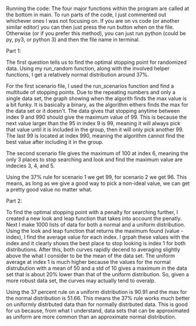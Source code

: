 Running the code:
The four major functions within the program are called at the bottom in main. To run parts of the code, I just commented out whichever ones I was not focusing on. If you are on vs code (or another similar editor) you can then just press the run button when on the file. Otherwise (or if you prefer this method), you can just run python (could be py, py3, or python 3) and then the file name in terminal.

Part 1:

The first question tells us to find the optimal stopping point for randomized data. Using my run_random function, along with the involved helper functions, I get a relatively normal distribution around 37%. 

For the first scenario file, I used the run_scenarios function and find a multitude of stopping points. Due to the repeating numbers and only a single data set, the graph showing when the algorith finds the max value is a bit funky. It is basically a binary, as the algorithm eithers finds the max for the data set or it doesn't. The data gives that stopping anytime between index 9 and 990 should give the maximum value of 99. This is because the next value larger than the 95 in index 9 is 99, meaning it will always pick that value until it is included in the group, then it will only pick another 99. The last 99 is located at index 990, meaning the algorithm cannot find the best value after including it in the group. 

The second scenario file gives the maximum of 100 at index 6, meaning the only 3 places to stop searching and look and find the maximum value are indecies 3, 4, and 5. 

Using the 37% rule for scenario 1 we get 99, for scenario 2 we get 96. This means, as long as we give a good way to pick a non-ideal value, we can get a pretty good value no matter what. 

Part 2:

To find the optimal stopping point with a penalty for searching further, I created a new look and leap function that takes into account the penatly. Next I make 1000 lists of data for both a normal and a uniform distribution. Using the look and leap function that returns the maximum found (value - index), I find the average value for each index. I grpah these values with the index and it clearly shows the best place to stop looking is index 1 for both distributions. After this, both curves rapidly decend to averaging slightly above the what I consider to be the mean of the data set. The uniform average at index 1 is much higher because the values for the normal distrubution with a mean of 50 and a std of 10 gives a maximum in the data set that is about 20% lower than that of the uniform distribution. So, given a more robust data set, the curves may actually tend to overalp. 

Using the 37 percent rule on a uniform distribution is 90.91 and the max for the normal distribution is 51.66. This means the 37% rule works much better on uniformly distrbuted data than for normally distrbuted data. This is good for us because, from what I understand, data sets that can be approximated as uniform are more common than an approximate normal distribution. 
